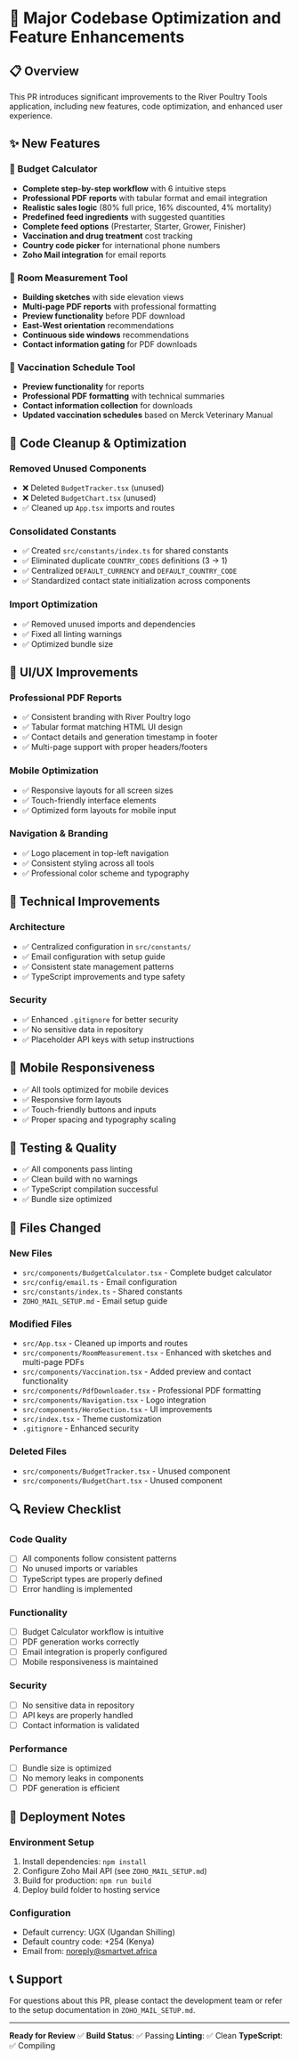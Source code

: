 # 🚀 Major Codebase Optimization and Feature Enhancements

## 📋 Overview
This PR introduces significant improvements to the River Poultry Tools application, including new features, code optimization, and enhanced user experience.

## ✨ New Features

### 🧮 Budget Calculator
- **Complete step-by-step workflow** with 6 intuitive steps
- **Professional PDF reports** with tabular format and email integration
- **Realistic sales logic** (80% full price, 16% discounted, 4% mortality)
- **Predefined feed ingredients** with suggested quantities
- **Complete feed options** (Prestarter, Starter, Grower, Finisher)
- **Vaccination and drug treatment** cost tracking
- **Country code picker** for international phone numbers
- **Zoho Mail integration** for email reports

### 📏 Room Measurement Tool
- **Building sketches** with side elevation views
- **Multi-page PDF reports** with professional formatting
- **Preview functionality** before PDF download
- **East-West orientation** recommendations
- **Continuous side windows** recommendations
- **Contact information gating** for PDF downloads

### 💉 Vaccination Schedule Tool
- **Preview functionality** for reports
- **Professional PDF formatting** with technical summaries
- **Contact information collection** for downloads
- **Updated vaccination schedules** based on Merck Veterinary Manual

## 🧹 Code Cleanup & Optimization

### Removed Unused Components
- ❌ Deleted `BudgetTracker.tsx` (unused)
- ❌ Deleted `BudgetChart.tsx` (unused)
- ✅ Cleaned up `App.tsx` imports and routes

### Consolidated Constants
- ✅ Created `src/constants/index.ts` for shared constants
- ✅ Eliminated duplicate `COUNTRY_CODES` definitions (3 → 1)
- ✅ Centralized `DEFAULT_CURRENCY` and `DEFAULT_COUNTRY_CODE`
- ✅ Standardized contact state initialization across components

### Import Optimization
- ✅ Removed unused imports and dependencies
- ✅ Fixed all linting warnings
- ✅ Optimized bundle size

## 🎨 UI/UX Improvements

### Professional PDF Reports
- ✅ Consistent branding with River Poultry logo
- ✅ Tabular format matching HTML UI design
- ✅ Contact details and generation timestamp in footer
- ✅ Multi-page support with proper headers/footers

### Mobile Optimization
- ✅ Responsive layouts for all screen sizes
- ✅ Touch-friendly interface elements
- ✅ Optimized form layouts for mobile input

### Navigation & Branding
- ✅ Logo placement in top-left navigation
- ✅ Consistent styling across all tools
- ✅ Professional color scheme and typography

## 🔧 Technical Improvements

### Architecture
- ✅ Centralized configuration in `src/constants/`
- ✅ Email configuration with setup guide
- ✅ Consistent state management patterns
- ✅ TypeScript improvements and type safety

### Security
- ✅ Enhanced `.gitignore` for better security
- ✅ No sensitive data in repository
- ✅ Placeholder API keys with setup instructions

## 📱 Mobile Responsiveness
- ✅ All tools optimized for mobile devices
- ✅ Responsive form layouts
- ✅ Touch-friendly buttons and inputs
- ✅ Proper spacing and typography scaling

## 🧪 Testing & Quality
- ✅ All components pass linting
- ✅ Clean build with no warnings
- ✅ TypeScript compilation successful
- ✅ Bundle size optimized

## 📁 Files Changed

### New Files
- `src/components/BudgetCalculator.tsx` - Complete budget calculator
- `src/config/email.ts` - Email configuration
- `src/constants/index.ts` - Shared constants
- `ZOHO_MAIL_SETUP.md` - Email setup guide

### Modified Files
- `src/App.tsx` - Cleaned up imports and routes
- `src/components/RoomMeasurement.tsx` - Enhanced with sketches and multi-page PDFs
- `src/components/Vaccination.tsx` - Added preview and contact functionality
- `src/components/PdfDownloader.tsx` - Professional PDF formatting
- `src/components/Navigation.tsx` - Logo integration
- `src/components/HeroSection.tsx` - UI improvements
- `src/index.tsx` - Theme customization
- `.gitignore` - Enhanced security

### Deleted Files
- `src/components/BudgetTracker.tsx` - Unused component
- `src/components/BudgetChart.tsx` - Unused component

## 🔍 Review Checklist

### Code Quality
- [ ] All components follow consistent patterns
- [ ] No unused imports or variables
- [ ] TypeScript types are properly defined
- [ ] Error handling is implemented

### Functionality
- [ ] Budget Calculator workflow is intuitive
- [ ] PDF generation works correctly
- [ ] Email integration is properly configured
- [ ] Mobile responsiveness is maintained

### Security
- [ ] No sensitive data in repository
- [ ] API keys are properly handled
- [ ] Contact information is validated

### Performance
- [ ] Bundle size is optimized
- [ ] No memory leaks in components
- [ ] PDF generation is efficient

## 🚀 Deployment Notes

### Environment Setup
1. Install dependencies: `npm install`
2. Configure Zoho Mail API (see `ZOHO_MAIL_SETUP.md`)
3. Build for production: `npm run build`
4. Deploy build folder to hosting service

### Configuration
- Default currency: UGX (Ugandan Shilling)
- Default country code: +254 (Kenya)
- Email from: noreply@smartvet.africa

## 📞 Support
For questions about this PR, please contact the development team or refer to the setup documentation in `ZOHO_MAIL_SETUP.md`.

---

**Ready for Review** ✅
**Build Status**: ✅ Passing
**Linting**: ✅ Clean
**TypeScript**: ✅ Compiling
